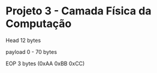 # Projeto 3 - Camada Física da Computação

Head 12 bytes

payload 0 - 70 bytes

EOP 3 bytes (0xAA 0xBB 0xCC)

